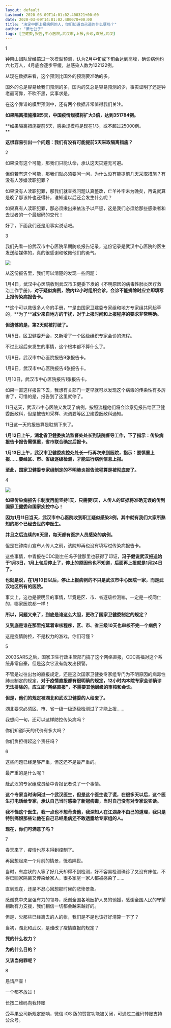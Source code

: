 ```yaml
---
layout: default
Lastmod: 2020-03-09T14:01:02.400321+00:00
date: 2020-03-09T14:01:02.400070+00:00
title: "决定中断上报病例的人，你们知道自己造的什么孽吗？"
author: "萧七公子"
tags: [卫健委,报告,中心医院,武汉市,上报,会诊,直报,武汉]
---
```


1  

钟南山团队曾经搞过一次模型预测，认为2月中旬或下旬会达到高峰，确诊病例约六七万人，4月底会逐步平缓，总感染人数为122122例。

从现在数据来看，这个预测比国外的预测要准确的多。

国外的总是容易给我们预测的多，国内的又总是容易预测的少，事实证明了还是钟老最可靠，不吹不黑，实事求是。

在这个靠谱的模型预测中，还有两个数据非常值得我们关注。

**如果隔离措施推迟5天，中国疫情规模将扩大3倍，达到351784例。**

**如果隔离措施提前5天，感染规模将是现在1/3，或不超过25000例。  
**

**这很容易引出一个问题：我们有没有可能提前5天采取隔离措施？**  

2

如果没有这个可能，那我们只能认命，承认这天灾避无可避。

但倘若有这个可能，那我们就必须要问一问，为什么没有能提前几天采取措施？有没有人涉嫌渎职犯罪？

如果没有人渎职犯罪，那我们就查找问题认真整改，亡羊补牢未为晚矣，再说就算是晚了那该补也还得补，谁知道以后还会发生什么呢？

如果真有人渎职犯罪，那必须揪出来依法予以严惩，这是我们必须给那些感染者和去世者的一个最起码的交代！

好了，下面我们还是用事实说话吧。

3

我们先看一份武汉市中心医院早期防疫报告记录，这份记录是武汉中心医院的医生发送给媒体的，真的很感谢和敬佩他们的勇气。

  

![](https://images.weserv.nl/?url=https%3A//mmbiz.qpic.cn/mmbiz_jpg/IpiaDMeGYZ0uDDuwORxCn6FAoWc7vBG9cOicy03QM79s91xpUYAVDicbJvVExIKxibKz3gTEY2BR0mnmRfRBWGNR8A/640%3Fwx_fmt%3Djpeg)

  

从这份报告里，我们可以清楚的发现一些问题：

1月4日，武汉中心医院收到武汉市卫健委下发的《不明原因的病毒性肺炎医疗救治工作手册》，**对于疑似病例，院内12小时组织会诊，会诊不能排除时应立即填写上报传染病报告卡。**

**这个可以救很多人命的手册，**是由国家卫建委专家组和地方专家组共同起草的，**为了****减少来自地方的干扰，**对于上报时间和上报程序的要求非常明确。****

****但遗憾的是，第2天就被打破了。****

1月5日，区卫健委开会，又新增了一个区级组织专家会诊的流程。

不过比起后来发生的事情，这个根本都不算什么了。

1月8日，武汉市中心医院报告9张报告卡。

1月9日，武汉市中心医院报告4张报告卡。

1月10日，武汉市中心医院报告1张报告卡。

如果一直这样报告下去，我想有关部门一定早就可以发现这个病毒的传染性有多厉害了，可惜的是，报告到了这里就停了。

11日这天，武汉市中心医院又发现了病例，按照流程他们将会诊意见报告给区卫健委医政科，但是被告知采样、流调要等区卫建委医政科通知。

11日这一天的报告算是耽搁下来了。

**1月12日上午，湖北省卫健委执法监督处处长到该院督导工作，下了指示：传染病报告卡报告需慎重，省市联合确定后报卡。**

**1月13日上午，武汉市卫健委疾控处处长一行再次来到医院，指示：要慎重上报……要经区、市、省级逐级检测，才能进行病例信息上报。**  

**至此，国家卫健委专家组制定的不明肺炎报告流程算是被彻底废了。**

4

![](https://images.weserv.nl/?url=https%3A//mmbiz.qpic.cn/mmbiz_jpg/IpiaDMeGYZ0uDDuwORxCn6FAoWc7vBG9cLICfUF3riaMVibte6icLlQBcwTClV2NzCvNG6jdawJWU4x16YVSdqPbpQ/640%3Fwx_fmt%3Djpeg)

**如果传染病报告卡制度再能坚持1天，只需要1天，人传人的证据将准确无误的传到国家卫健委和国家疾控中心！**

**因为1月11日当天，武汉市中心医院收到职工疑似感染3例，其中就有我们大家所熟知的那个已经去世的李医生。**

**并且之后连续的6天里，每天都有医护人员感染的病例。**

  

但是在钟南山宣布人传人之前，该院却再也没有填写过传染病报告卡。

  

这些事情，中青报在CDC副主任冯子健那里也获得了印证，**冯子健说武汉报送始于1月3日，1月上旬后停止了，停止的原因他也不知道，后面再上报就是1月24日了。**

**也就是说，在1月10日以后，停止上报病例的不只是武汉市中心医院一家，而是武汉地区所有的医院。**

事实上，这也是很明显的事情，毕竟是区、市、省逐级检测嘛，一定是一视同仁的，哪家医院都一样！

  

**所以，问题又来了，到底是谁这么大胆，更改了国家卫健委制定的规定？**

**又到底是谁在那里拖延着审核程序，区、市、省三级10天也审核不完一个病例？**

  

这是疫情防控，不是权力的游戏，你们可懂？

  

5  

  

2003SARS之后，国家卫生行政主管部门搞了这个网络直报，CDC高福对这个系统非常自豪，但是这次它没有能发出预警。

  

不管是过往出台的直报规定，还是这次国家卫健委专家组专门为不明原因的病毒性肺炎制定的规定，**对于疫情直报都有很明确的规定，12小时内本院专家会诊确诊无法排除的，应立即“网络直报”，不需要其他层级的审核和会诊。**

**但是，他们的规定被湖北和武汉卫健委的人给废了。**

湖北要求必须区、市、省一级一级逐级检测过了才能上报……

  

我想问一句，还可以这样防控传染病吗？

  

你们知道5天的代价有多大吗？

  

你们负担得起这个责任吗？

  

6

  

这些问题已经足够严重，但这还不是最严重的。

  

最严重的是什么呢？

  

赴武汉的专家组成员给中青报记者说了一个事情。

  

**这个专家当时询问过一个武汉医生，但是这个医生说了谎，在很多天以后，这个医生打电话给专家，承认自己当时感染了新冠病毒，当时自己没有对专家说实话。**

  

**我不怪这个医生，我一点也不想苛责他，我深知人在江湖身不由己的道理，我只是特别痛恨那些让他在自己已经患病还不敢透露给专家组的人。**

**现在，你们可满意了吗？**

7

  

春天来了，疫情也基本得到控制了。

  

再回想起来一个月前的情景，恍若隔世。  

  

当时，有症状的人等了好几天却得不到检测，好不容易检测确诊了又没有床位，不得已回家隔离又传染给家人，很多家庭一家人都被感染了……

  

直到现在，还是不忍心回想那时候的悲惨景象。

  

感谢党中央坚强有力的领导，感谢全国各地医护人员的驰援，感谢全国人民的守望相助有力支援，我们相信一切都会越来越好的。

  

但是，欠那些已经离去的人的帐，我们是不是也该好好清算一下了？

  

当初，湖北和武汉，是谁改了疫情直报的规定？

  

**凭的什么权力？**

  

**为的什么目的？**

  

**又该当何罪呢？**

  

8

恳请严查！

一个都不放过！

长按二维码向我转账

受苹果公司新规定影响，微信 iOS 版的赞赏功能被关闭，可通过二维码转账支持公众号。

